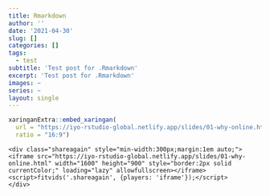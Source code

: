 ```yaml
---
title: Rmarkdown
author: ''
date: '2021-04-30'
slug: []
categories: []
tags:
  - test
subtitle: 'Test post for .Rmarkdown'
excerpt: 'Test post for .Rmarkdown'
images: ~
series: ~
layout: single
---
```

<script src="{{< blogdown/postref >}}index_files/fitvids/fitvids.min.js"></script>


```r
xaringanExtra::embed_xaringan(
  url = "https://iyo-rstudio-global.netlify.app/slides/01-why-online.html", 
  ratio = "16:9")
```

```{=html}
<div class="shareagain" style="min-width:300px;margin:1em auto;">
<iframe src="https://iyo-rstudio-global.netlify.app/slides/01-why-online.html" width="1600" height="900" style="border:2px solid currentColor;" loading="lazy" allowfullscreen></iframe>
<script>fitvids('.shareagain', {players: 'iframe'});</script>
</div>
```

